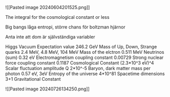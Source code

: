 ![[Pasted image 20240604201525.png]]


The integral for the cosmological constant or less

Big bangs låga entropi, större chans för boltzman hjärnor

Anta inte att dom är självständiga variabler



Higgs Vacuum Expectation value 246.2 GeV
Mass of Up, Down, Strange quarks 2.4 MeV, 4.8 MeV, 104 MeV
Mass of the elctron 0.511 MeV
Neutrinos (sum) 0.32 eV
Electromagnetism coupling constant 0.00729
Strong nuclear force coupling constant 0.1187
Cosmological Constant (2.3\*10^3 eV)^4
Scalar fluctuation amplitude Q 2\*10^-5
Baryon, dark matter mass per photon 0.57 eV, 3eV
Entropy of the universe 4\*10^81
Spacetime dimensions 3+1
Gravitational Constant


![[Pasted image 20240726134250.png]]

